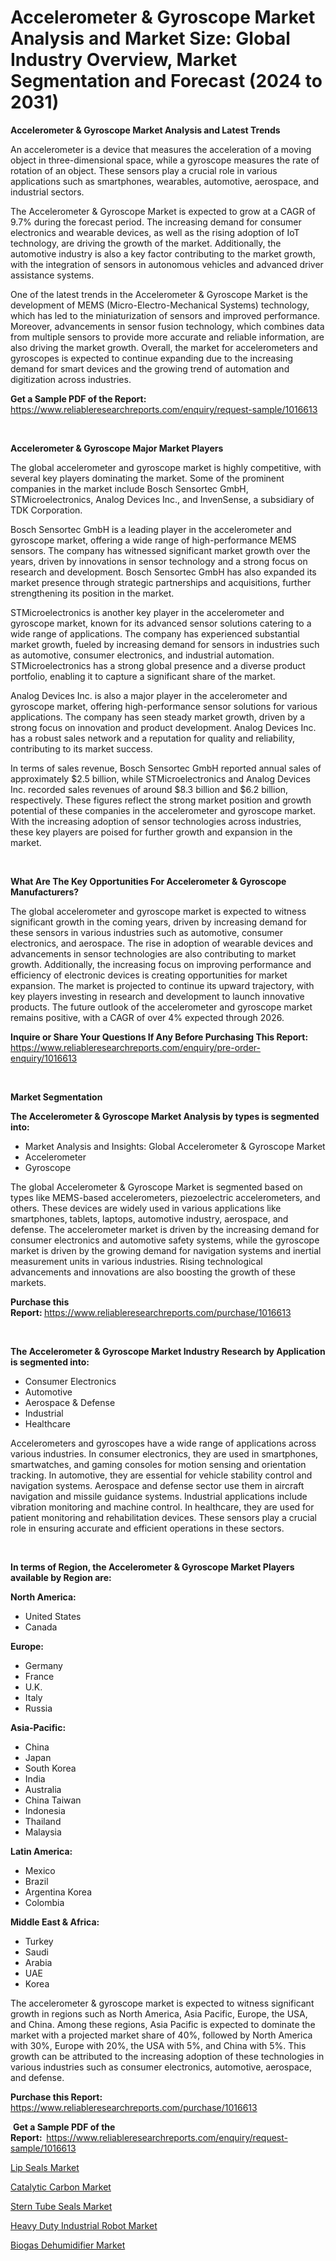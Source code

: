 <p><h1>Accelerometer & Gyroscope Market Analysis and Market Size: Global Industry Overview, Market Segmentation and Forecast (2024 to 2031)</h1></p><p><strong>Accelerometer & Gyroscope Market Analysis and Latest Trends</strong></p>
<p><p>An accelerometer is a device that measures the acceleration of a moving object in three-dimensional space, while a gyroscope measures the rate of rotation of an object. These sensors play a crucial role in various applications such as smartphones, wearables, automotive, aerospace, and industrial sectors. </p><p>The Accelerometer & Gyroscope Market is expected to grow at a CAGR of 9.7% during the forecast period. The increasing demand for consumer electronics and wearable devices, as well as the rising adoption of IoT technology, are driving the growth of the market. Additionally, the automotive industry is also a key factor contributing to the market growth, with the integration of sensors in autonomous vehicles and advanced driver assistance systems.</p><p>One of the latest trends in the Accelerometer & Gyroscope Market is the development of MEMS (Micro-Electro-Mechanical Systems) technology, which has led to the miniaturization of sensors and improved performance. Moreover, advancements in sensor fusion technology, which combines data from multiple sensors to provide more accurate and reliable information, are also driving the market growth. Overall, the market for accelerometers and gyroscopes is expected to continue expanding due to the increasing demand for smart devices and the growing trend of automation and digitization across industries.</p></p>
<p><strong>Get a Sample PDF of the Report:&nbsp;</strong> <a href="https://www.reliableresearchreports.com/enquiry/request-sample/1016613">https://www.reliableresearchreports.com/enquiry/request-sample/1016613</a></p>
<p>&nbsp;</p>
<p><strong>Accelerometer & Gyroscope Major Market Players</strong></p>
<p><p>The global accelerometer and gyroscope market is highly competitive, with several key players dominating the market. Some of the prominent companies in the market include Bosch Sensortec GmbH, STMicroelectronics, Analog Devices Inc., and InvenSense, a subsidiary of TDK Corporation.</p><p>Bosch Sensortec GmbH is a leading player in the accelerometer and gyroscope market, offering a wide range of high-performance MEMS sensors. The company has witnessed significant market growth over the years, driven by innovations in sensor technology and a strong focus on research and development. Bosch Sensortec GmbH has also expanded its market presence through strategic partnerships and acquisitions, further strengthening its position in the market.</p><p>STMicroelectronics is another key player in the accelerometer and gyroscope market, known for its advanced sensor solutions catering to a wide range of applications. The company has experienced substantial market growth, fueled by increasing demand for sensors in industries such as automotive, consumer electronics, and industrial automation. STMicroelectronics has a strong global presence and a diverse product portfolio, enabling it to capture a significant share of the market.</p><p>Analog Devices Inc. is also a major player in the accelerometer and gyroscope market, offering high-performance sensor solutions for various applications. The company has seen steady market growth, driven by a strong focus on innovation and product development. Analog Devices Inc. has a robust sales network and a reputation for quality and reliability, contributing to its market success.</p><p>In terms of sales revenue, Bosch Sensortec GmbH reported annual sales of approximately $2.5 billion, while STMicroelectronics and Analog Devices Inc. recorded sales revenues of around $8.3 billion and $6.2 billion, respectively. These figures reflect the strong market position and growth potential of these companies in the accelerometer and gyroscope market. With the increasing adoption of sensor technologies across industries, these key players are poised for further growth and expansion in the market.</p></p>
<p>&nbsp;</p>
<p><strong>What Are The Key Opportunities For Accelerometer & Gyroscope Manufacturers?</strong></p>
<p><p>The global accelerometer and gyroscope market is expected to witness significant growth in the coming years, driven by increasing demand for these sensors in various industries such as automotive, consumer electronics, and aerospace. The rise in adoption of wearable devices and advancements in sensor technologies are also contributing to market growth. Additionally, the increasing focus on improving performance and efficiency of electronic devices is creating opportunities for market expansion. The market is projected to continue its upward trajectory, with key players investing in research and development to launch innovative products. The future outlook of the accelerometer and gyroscope market remains positive, with a CAGR of over 4% expected through 2026.</p></p>
<p><strong>Inquire or Share Your Questions If Any Before Purchasing This Report:</strong> <a href="https://www.reliableresearchreports.com/enquiry/pre-order-enquiry/1016613">https://www.reliableresearchreports.com/enquiry/pre-order-enquiry/1016613</a></p>
<p>&nbsp;</p>
<p><strong>Market Segmentation</strong></p>
<p><strong>The Accelerometer & Gyroscope Market Analysis by types is segmented into:</strong></p>
<p><ul><li>Market Analysis and Insights: Global Accelerometer & Gyroscope Market</li><li>Accelerometer</li><li>Gyroscope</li></ul></p>
<p><p>The global Accelerometer & Gyroscope Market is segmented based on types like MEMS-based accelerometers, piezoelectric accelerometers, and others. These devices are widely used in various applications like smartphones, tablets, laptops, automotive industry, aerospace, and defense. The accelerometer market is driven by the increasing demand for consumer electronics and automotive safety systems, while the gyroscope market is driven by the growing demand for navigation systems and inertial measurement units in various industries. Rising technological advancements and innovations are also boosting the growth of these markets.</p></p>
<p><strong>Purchase this Report:&nbsp;</strong><a href="https://www.reliableresearchreports.com/purchase/1016613">https://www.reliableresearchreports.com/purchase/1016613</a></p>
<p>&nbsp;</p>
<p><strong>The Accelerometer & Gyroscope Market Industry Research by Application is segmented into:</strong></p>
<p><ul><li>Consumer Electronics</li><li>Automotive</li><li>Aerospace & Defense</li><li>Industrial</li><li>Healthcare</li></ul></p>
<p><p>Accelerometers and gyroscopes have a wide range of applications across various industries. In consumer electronics, they are used in smartphones, smartwatches, and gaming consoles for motion sensing and orientation tracking. In automotive, they are essential for vehicle stability control and navigation systems. Aerospace and defense sector use them in aircraft navigation and missile guidance systems. Industrial applications include vibration monitoring and machine control. In healthcare, they are used for patient monitoring and rehabilitation devices. These sensors play a crucial role in ensuring accurate and efficient operations in these sectors.</p></p>
<p>&nbsp;</p>
<p><strong>In terms of Region, the Accelerometer & Gyroscope Market Players available by Region are:</strong></p>
<p>
    <p> <strong> North America: </strong>
        <ul>
            <li>United States</li>
            <li>Canada</li>
        </ul>
        </p> 
    <p> <strong> Europe: </strong>
        <ul>
            <li>Germany</li>
            <li>France</li>
            <li>U.K.</li>
            <li>Italy</li>
            <li>Russia</li>
        </ul>
        </p> 
    <p> <strong> Asia-Pacific: </strong>
        <ul>
            <li>China</li>
            <li>Japan</li>
            <li>South Korea</li>
            <li>India</li>
            <li>Australia</li>
            <li>China Taiwan</li>
            <li>Indonesia</li>
            <li>Thailand</li>
            <li>Malaysia</li>
        </ul>
        </p> 
    <p> <strong> Latin America: </strong>
        <ul>
            <li>Mexico</li>
            <li>Brazil</li>
            <li>Argentina Korea</li>
            <li>Colombia</li>
        </ul>
        </p> 
    <p> <strong> Middle East & Africa: </strong>
        <ul>
            <li>Turkey</li>
            <li>Saudi</li>
            <li>Arabia</li>
            <li>UAE</li>
            <li>Korea</li>
        </ul>
    </p>
    </p>
<p><p>The accelerometer & gyroscope market is expected to witness significant growth in regions such as North America, Asia Pacific, Europe, the USA, and China. Among these regions, Asia Pacific is expected to dominate the market with a projected market share of 40%, followed by North America with 30%, Europe with 20%, the USA with 5%, and China with 5%. This growth can be attributed to the increasing adoption of these technologies in various industries such as consumer electronics, automotive, aerospace, and defense.</p></p>
<p><strong>Purchase this Report: </strong><a href="https://www.reliableresearchreports.com/purchase/1016613">https://www.reliableresearchreports.com/purchase/1016613</a></p>
<p>&nbsp;<strong>Get a Sample PDF of the Report:&nbsp;&nbsp;</strong><a href="https://www.reliableresearchreports.com/enquiry/request-sample/1016613">https://www.reliableresearchreports.com/enquiry/request-sample/1016613</a></p>
<p><strong></strong></p>
<p><p><a href="https://medium.com/p/c6e0676af447/edit">Lip Seals Market</a></p><p><a href="https://issuu.com/reportprime-2/docs/catalytic-carbon-market-size-2030.pptx">Catalytic Carbon Market</a></p><p><a href="https://medium.com/@alicehanson1974/stern-tube-seals-market-comprehensive-assessment-by-type-application-and-geography-14cc5f852159">Stern Tube Seals Market</a></p><p><a href="https://medium.com/@damorgan64868/heavy-duty-industrial-robot-market-size-cagr-trends-2024-2030-fb89674ab4d3">Heavy Duty Industrial Robot Market</a></p><p><a href="https://issuu.com/reportprime-2/docs/biogas-dehumidifier-market-size-2030.pptx">Biogas Dehumidifier Market</a></p></p>